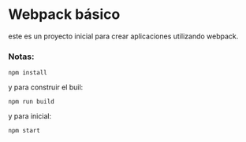 # Webpack básico

este es un proyecto inicial para crear aplicaciones utilizando webpack.

### Notas:

```
npm install
```

y para construir el buil:

```
npm run build
```

y para inicial:

```
npm start
```
